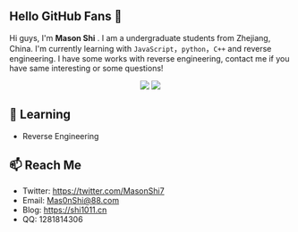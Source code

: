## Hello GitHub Fans 👋

Hi guys, I'm **Mason Shi** . I am a undergraduate students from Zhejiang, China. I'm currently learning with `JavaScript`，`python`，`C++` and reverse engineering.
I have some works with reverse engineering, contact me if you have same interesting or some questions!

<p align="center">
  <img src ="https://github-readme-stats.vercel.app/api?username=Mas0nShi&show_icons=true&hide_border=true&theme=graywhite&include_all_commits=true&count_private=true">
  <img src ="https://github-readme-stats.vercel.app/api/top-langs/?username=Mas0nShi&layout=compact&hide_border=true&langs_count=10&theme=graywhite&include_all_commits=true&count_private=true">
</p>

## 🔭 Learning


- Reverse Engineering


## 📫 Reach Me

- Twitter: https://twitter.com/MasonShi7
- Email: [Mas0nShi@88.com](mailto:Mas0nShi@88.com)
- Blog: https://shi1011.cn
- QQ: 1281814306
